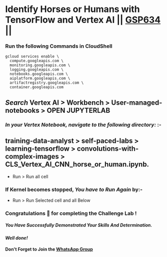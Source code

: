 # Identify Horses or Humans with TensorFlow and Vertex AI || [GSP634](https://www.cloudskillsboost.google/course_templates/646/labs/476327) ||

### Run the following Commands in CloudShell
```
gcloud services enable \
  compute.googleapis.com \
  monitoring.googleapis.com \
  logging.googleapis.com \
  notebooks.googleapis.com \
  aiplatform.googleapis.com \
  artifactregistry.googleapis.com \
  container.googleapis.com
```

## *Search* Vertex AI > Workbench > User-managed-notebooks > OPEN JUPYTERLAB
### *In your Vertex Notebook, navigate to the following directory:* :-  
## training-data-analyst > self-paced-labs > learning-tensorflow > convolutions-with-complex-images > CLS_Vertex_AI_CNN_horse_or_human.ipynb.
* Run > Run all cell

### If Kernel becomes stopped, *You have to Run Again* by:- 
* Run > Run Selected cell and all Below









### Congratulations 🎉 for completing the Challenge Lab !

##### *You Have Successfully Demonstrated Your Skills And Determination.*

#### *Well done!*

#### Don't Forget to Join the [WhatsApp Group](https://chat.whatsapp.com/CcX9gXycV1lKmOjnZQCk7g) 
